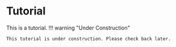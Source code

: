# Tutorial

This is a tutorial.
!!! warning "Under Construction"

    This tutorial is under construction. Please check back later.
